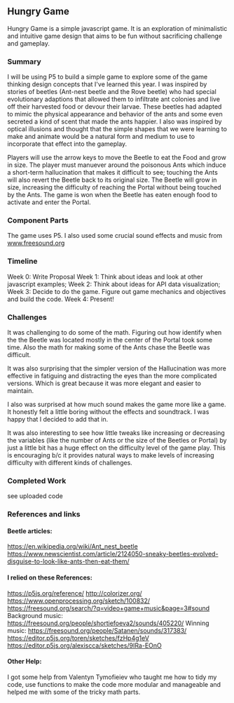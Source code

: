 ## Hungry Game
Hungry Game is a simple javascript game. It is an exploration of minimalistic and intuitive game design that aims to be fun without sacrificing challenge and gameplay.


### Summary
I will be using P5 to build a simple game to explore some of the game thinking design concepts that I've learned this year. I was inspired by stories of beetles (Ant-nest beetle and the Rove beetle) who had special evolutionary adaptions that allowed them to infiltrate ant colonies and live off their harvested food or devour their larvae. These beetles had adapted to mimic the physical appearance and behavior of the ants and some even secreted a kind of scent that made the ants happier. 
I also was inspired by optical illusions and thought that the simple shapes that we were learning to make and animate would be a natural form and medium to use to incorporate that effect into the gameplay. 

Players will use the arrow keys to move the Beetle to eat the Food and grow in size. The player must manuever around the poisonous Ants which induce a short-term hallucination that makes it difficult to see; touching the Ants will also revert the Beetle back to its original size. The Beetle will grow in size, increasing the difficulty of reaching the Portal without being touched by the Ants. The game is won when the Beetle has eaten enough food to activate and enter the Portal.


### Component Parts
The game uses P5. I also used some crucial sound effects and music from www.freesound.org


### Timeline
Week 0: Write Proposal
Week 1: Think about ideas and look at other javascript examples;
Week 2: Think about ideas for API data visualization;
Week 3: Decide to do the game. Figure out game mechanics and objectives and build the code.
Week 4: Present!

### Challenges
It was challenging to do some of the math. Figuring out how identify when the the Beetle was located mostly in the center of the Portal took some time. Also the math for making some of the Ants chase the Beetle was difficult. 

It was also surprising that the simpler version of the Hallucination was more effective in fatiguing and distracting the eyes than the more complicated versions. Which is great because it was more elegant and easier to maintain.

I also was surprised at how much sound makes the game more like a game. It honestly felt a little boring without the effects and soundtrack. I was happy that I decided to add that in. 

It was also interesting to see how little tweaks like increasing or decreasing the variables (like the number of Ants or the size of the Beetles or Portal) by just a little bit has a huge effect on the difficulty level of the game play. This is encouraging b/c it provides natural ways to make levels of increasing difficulty with different kinds of challenges. 


### Completed Work
see uploaded code

### References and links
#### Beetle articles:
https://en.wikipedia.org/wiki/Ant_nest_beetle
https://www.newscientist.com/article/2124050-sneaky-beetles-evolved-disguise-to-look-like-ants-then-eat-them/


#### I relied on these References:
https://p5js.org/reference/
http://colorizer.org/
https://www.openprocessing.org/sketch/100832/
https://freesound.org/search/?q=video+game+music&page=3#sound
Background music: https://freesound.org/people/shortiefoeva2/sounds/405220/
Winning music: https://freesound.org/people/Satanen/sounds/317383/
https://editor.p5js.org/toren/sketches/fzHp4g1eV
https://editor.p5js.org/alexiscca/sketches/9IRa-EOnO

#### Other Help:
I got some help from Valentyn Tymofieiev who taught me how to tidy my code, use functions to make the code more modular and manageable and helped me with some of the tricky math parts. 
